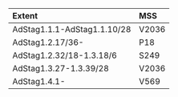 |Extent|MSS|
|:-----|:---|
|AdStag1.1.1-AdStag1.1.10/28|V2036|
|AdStag1.2.17/36-|P18|
|AdStag1.2.32/18-1.3.18/6|S249|
|AdStag1.3.27-1.3.39/28|V2036|
|AdStag1.4.1-|V569|